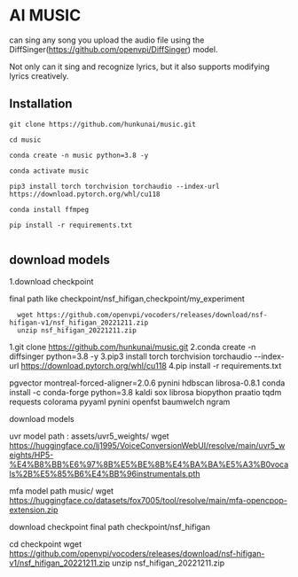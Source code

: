 # AI MUSIC

can sing any song you upload the audio file using the DiffSinger(https://github.com/openvpi/DiffSinger) model.

Not only can it sing and recognize lyrics, but it also supports modifying lyrics creatively.


## Installation

```
git clone https://github.com/hunkunai/music.git

cd music

conda create -n music python=3.8 -y

conda activate music

pip3 install torch torchvision torchaudio --index-url https://download.pytorch.org/whl/cu118

conda install ffmpeg

pip install -r requirements.txt


```


## download models

1.download checkpoint 

final path like checkpoint/nsf_hifigan,checkpoint/my_experiment
```
  wget https://github.com/openvpi/vocoders/releases/download/nsf-hifigan-v1/nsf_hifigan_20221211.zip
  unzip nsf_hifigan_20221211.zip

```
  
1.git clone https://github.com/hunkunai/music.git
2.conda create -n diffsinger python=3.8 -y
3.pip3 install torch torchvision torchaudio --index-url https://download.pytorch.org/whl/cu118
4.pip install -r requirements.txt

pgvector montreal-forced-aligner=2.0.6 pynini hdbscan librosa-0.8.1
conda install -c conda-forge python=3.8 kaldi sox librosa biopython praatio tqdm requests colorama pyyaml pynini openfst baumwelch ngram


download models


uvr model 
path : assets/uvr5_weights/
wget https://huggingface.co/lj1995/VoiceConversionWebUI/resolve/main/uvr5_weights/HP5-%E4%B8%BB%E6%97%8B%E5%BE%8B%E4%BA%BA%E5%A3%B0vocals%2B%E5%85%B6%E4%BB%96instrumentals.pth

mfa model
path music/
wget https://huggingface.co/datasets/fox7005/tool/resolve/main/mfa-opencpop-extension.zip

download checkpoint 
final path checkpoint/nsf_hifigan

cd checkpoint 
wget https://github.com/openvpi/vocoders/releases/download/nsf-hifigan-v1/nsf_hifigan_20221211.zip
unzip nsf_hifigan_20221211.zip




